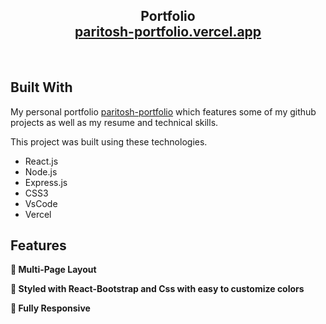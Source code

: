 <h2 align="center">
  Portfolio <br/>
  <a href="https://paritosh-portfolio.vercel.app/" target="_blank">paritosh-portfolio.vercel.app</a>
</h2>
<div align="center">
<!--   <img alt="Demo" src="./Images/readme-img1.png" /> -->
</div>

<br/>

## Built With

My personal portfolio <a href="https://paritosh-portfolio.vercel.app/" target="_blank">paritosh-portfolio</a> which features some of my github projects as well as my resume and technical skills.<br/>

This project was built using these technologies.

- React.js
- Node.js
- Express.js
- CSS3
- VsCode
- Vercel

## Features

**📖 Multi-Page Layout**

**🎨 Styled with React-Bootstrap and Css with easy to customize colors**

**📱 Fully Responsive**
